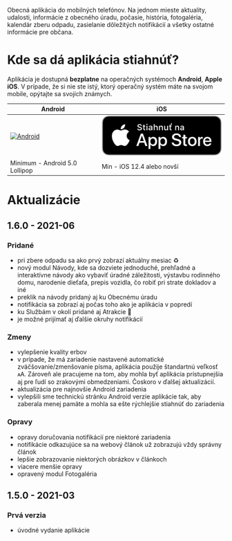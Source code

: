 Obecná aplikácia do mobilných telefónov. Na jednom mieste aktuality, udalosti, informácie z obecného úradu, počasie, história, fotogaléria, kalendár zberu odpadu, zasielanie dôležitých notifikácií a všetky ostatné informácie pre občana.

# Kde sa dá aplikácia stiahnúť?
Aplikácia je dostupná **bezplatne** na operačných systémoch **Android**, **Apple iOS**. V prípade, že si nie ste istý, ktorý operačný systém máte na svojom mobile, opýtajte sa svojích známych.

| Android | iOS |
|-----|--------|
|<a href="https://play.google.com/store/apps/details?id=com.alphabetpartner.budina"><img src="https://play.google.com/intl/en_us/badges/static/images/badges/sk_badge_web_generic.png" alt="Android" width="350"/></a>|<a href="https://apps.apple.com/sk/app/budiná/id1559795906"><img src="https://raw.githubusercontent.com/Martinedo/ObApp_promoting/master/resources/download_on_app_store_sk.png" alt="iOS" width="300"/></a>|
| Minimum - Android 5.0 Lollipop| Min - iOS 12.4 alebo novší |

# Aktualizácie

## 1.6.0 - 2021-06

### Pridané
- pri zbere odpadu sa ako prvý zobrazí aktuálny mesiac ♻️
- nový modul Návody, kde sa dozviete jednoduché, prehľadné a interaktívne návody ako vybaviť úradné záležitosti, výstavbu rodinného domu, narodenie dieťaťa, prepis vozidla, čo robiť pri strate dokladov a iné
- preklik na návody pridaný aj ku Obecnému úradu
- notifikácia sa zobrazí aj počas toho ako je aplikácia v popredí
- ku Službám v okolí pridané aj Atrakcie 🏰
- je možné prijímať aj ďalšie okruhy notifikácií

### Zmeny
- vylepšenie kvality erbov
- v prípade, že má zariadenie nastavené automatické zväčšovanie/zmenšovanie písma, aplikácia použije štandartnú veľkosť 🗚. Zároveň ale pracujeme na tom, aby mohla byť aplikácia prístupnejšia aj pre ľudí so zrakovými obmedzeniami. Čoskoro v ďalšej aktualizácií.
- aktualizácia pre najnovšie Android zariadenia
- vylepšili sme technickú stránku Android verzie aplikácie tak, aby zaberala menej pamäte a mohla sa ešte rýchlejšie stiahnúť do zariadenia

### Opravy
- opravy doručovania notifikácií pre niektoré zariadenia
- notifikácie odkazujúce sa na webový článok už zobrazujú vždy správny článok
- lepšie zobrazovanie niektorých obrázkov v článkoch
- viacere menšie opravy  
- opravený modul Fotogaléria

## 1.5.0 - 2021-03

### Prvá verzia
- úvodné vydanie aplikácie
